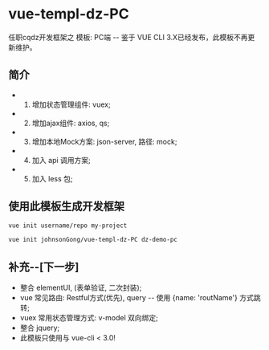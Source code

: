 # vue-templ-dz-PC
任职cqdz开发框架之 模板: PC端 -- 鉴于 VUE CLI 3.X已经发布，此模板不再更新维护。

## 简介
- 1. 增加状态管理组件: vuex;
- 2. 增加ajax组件: axios, qs;
- 3. 增加本地Mock方案: json-server, 路径: mock;
- 4. 加入 api 调用方案;
- 5. 加入 less 包;

## 使用此模板生成开发框架
``` bash
vue init username/repo my-project

vue init johnsonGong/vue-templ-dz-PC dz-demo-pc
```

## 补充--[下一步]
- 整合 elementUI, (表单验证, 二次封装);
- vue 常见路由: Restful方式(优先), query -- 使用 {name: 'routName'} 方式跳转;
- vuex 常用状态管理方式: v-model 双向绑定;
- 整合 jquery;
- 此模板只使用与 vue-cli < 3.0!
